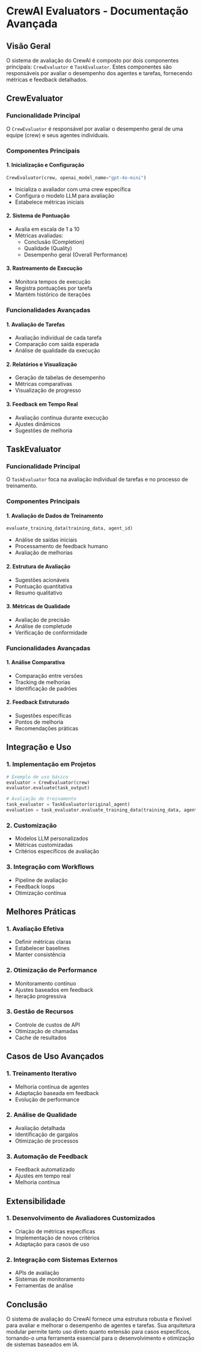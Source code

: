 # CrewAI Evaluators - Documentação Avançada

## Visão Geral

O sistema de avaliação do CrewAI é composto por dois componentes principais: `CrewEvaluator` e `TaskEvaluator`. Estes componentes são responsáveis por avaliar o desempenho dos agentes e tarefas, fornecendo métricas e feedback detalhados.

## CrewEvaluator

### Funcionalidade Principal
O `CrewEvaluator` é responsável por avaliar o desempenho geral de uma equipe (crew) e seus agentes individuais.

### Componentes Principais

#### 1. Inicialização e Configuração
```python
CrewEvaluator(crew, openai_model_name="gpt-4o-mini")
```
- Inicializa o avaliador com uma crew específica
- Configura o modelo LLM para avaliação
- Estabelece métricas iniciais

#### 2. Sistema de Pontuação
- Avalia em escala de 1 a 10
- Métricas avaliadas:
  - Conclusão (Completion)
  - Qualidade (Quality)
  - Desempenho geral (Overall Performance)

#### 3. Rastreamento de Execução
- Monitora tempos de execução
- Registra pontuações por tarefa
- Mantém histórico de iterações

### Funcionalidades Avançadas

#### 1. Avaliação de Tarefas
- Avaliação individual de cada tarefa
- Comparação com saída esperada
- Análise de qualidade da execução

#### 2. Relatórios e Visualização
- Geração de tabelas de desempenho
- Métricas comparativas
- Visualização de progresso

#### 3. Feedback em Tempo Real
- Avaliação contínua durante execução
- Ajustes dinâmicos
- Sugestões de melhoria

## TaskEvaluator

### Funcionalidade Principal
O `TaskEvaluator` foca na avaliação individual de tarefas e no processo de treinamento.

### Componentes Principais

#### 1. Avaliação de Dados de Treinamento
```python
evaluate_training_data(training_data, agent_id)
```
- Análise de saídas iniciais
- Processamento de feedback humano
- Avaliação de melhorias

#### 2. Estrutura de Avaliação
- Sugestões acionáveis
- Pontuação quantitativa
- Resumo qualitativo

#### 3. Métricas de Qualidade
- Avaliação de precisão
- Análise de completude
- Verificação de conformidade

### Funcionalidades Avançadas

#### 1. Análise Comparativa
- Comparação entre versões
- Tracking de melhorias
- Identificação de padrões

#### 2. Feedback Estruturado
- Sugestões específicas
- Pontos de melhoria
- Recomendações práticas

## Integração e Uso

### 1. Implementação em Projetos
```python
# Exemplo de uso básico
evaluator = CrewEvaluator(crew)
evaluator.evaluate(task_output)

# Avaliação de treinamento
task_evaluator = TaskEvaluator(original_agent)
evaluation = task_evaluator.evaluate_training_data(training_data, agent_id)
```

### 2. Customização
- Modelos LLM personalizados
- Métricas customizadas
- Critérios específicos de avaliação

### 3. Integração com Workflows
- Pipeline de avaliação
- Feedback loops
- Otimização contínua

## Melhores Práticas

### 1. Avaliação Efetiva
- Definir métricas claras
- Estabelecer baselines
- Manter consistência

### 2. Otimização de Performance
- Monitoramento contínuo
- Ajustes baseados em feedback
- Iteração progressiva

### 3. Gestão de Recursos
- Controle de custos de API
- Otimização de chamadas
- Cache de resultados

## Casos de Uso Avançados

### 1. Treinamento Iterativo
- Melhoria contínua de agentes
- Adaptação baseada em feedback
- Evolução de performance

### 2. Análise de Qualidade
- Avaliação detalhada
- Identificação de gargalos
- Otimização de processos

### 3. Automação de Feedback
- Feedback automatizado
- Ajustes em tempo real
- Melhoria contínua

## Extensibilidade

### 1. Desenvolvimento de Avaliadores Customizados
- Criação de métricas específicas
- Implementação de novos critérios
- Adaptação para casos de uso

### 2. Integração com Sistemas Externos
- APIs de avaliação
- Sistemas de monitoramento
- Ferramentas de análise

## Conclusão

O sistema de avaliação do CrewAI fornece uma estrutura robusta e flexível para avaliar e melhorar o desempenho de agentes e tarefas. Sua arquitetura modular permite tanto uso direto quanto extensão para casos específicos, tornando-o uma ferramenta essencial para o desenvolvimento e otimização de sistemas baseados em IA.
